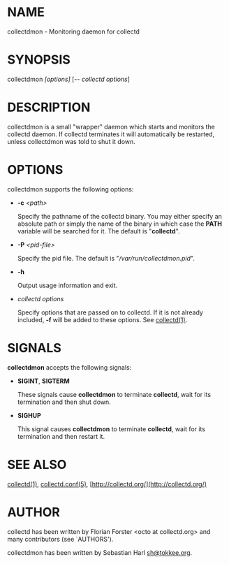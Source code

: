 # NAME

collectdmon - Monitoring daemon for collectd

# SYNOPSIS

collectdmon _\[options\]_ \[-- _collectd options_\]

# DESCRIPTION

collectdmon is a small "wrapper" daemon which starts and monitors the collectd
daemon. If collectd terminates it will automatically be restarted, unless
collectdmon was told to shut it down.

# OPTIONS

collectdmon supports the following options:

- **-c** _&lt;path>_

    Specify the pathname of the collectd binary. You may either specify an
    absolute path or simply the name of the binary in which case the **PATH**
    variable will be searched for it. The default is "**collectd**".

- **-P** _&lt;pid-file>_

    Specify the pid file. The default is "_/var/run/collectdmon.pid_".

- **-h**

    Output usage information and exit.

- _collectd options_

    Specify options that are passed on to collectd. If it is not already included,
    **-f** will be added to these options. See [collectd(1)](http://man.he.net/man1/collectd).

# SIGNALS

**collectdmon** accepts the following signals:

- **SIGINT**, **SIGTERM**

    These signals cause **collectdmon** to terminate **collectd**, wait for its
    termination and then shut down.

- **SIGHUP**

    This signal causes **collectdmon** to terminate **collectd**, wait for its
    termination and then restart it.

# SEE ALSO

[collectd(1)](http://man.he.net/man1/collectd),
[collectd.conf(5)](http://man.he.net/man5/collectd.conf),
[http://collectd.org/](http://collectd.org/)

# AUTHOR

collectd has been written by Florian Forster &lt;octo at collectd.org>
and many contributors (see \`AUTHORS').

collectdmon has been written by Sebastian Harl <sh@tokkee.org>.
